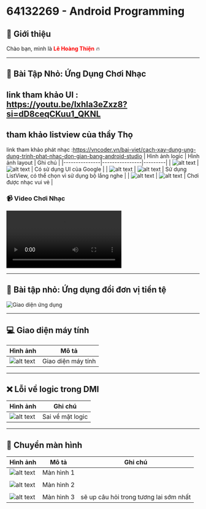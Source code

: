 # 64132269 - Android Programming  

## 🎯 Giới thiệu  
Chào bạn, mình là <span style="color: red; font-weight: bold;">Lê Hoàng Thiện</span> 🔥  


---
## 🎵 Bài Tập Nhỏ: Ứng Dụng Chơi Nhạc
link tham khảo UI : https://youtu.be/IxhIa3eZxz8?si=dD8ceqCKuu1_QKNL
----
tham khảo listview của thầy Thọ
-----
link tham khảo phát nhạc :https://vncoder.vn/bai-viet/cach-xay-dung-ung-dung-trinh-phat-nhac-don-gian-bang-android-studio
| Hình ảnh logic | Hình ảnh layout | Ghi chú |
|---------------|----------------|---------|
| ![alt text](img/BaiNhac/H0Nhac.png) | ![alt text](img/BaiNhac/H1Nhac.png) | Có sử dụng UI của Google |
| ![alt text](img/BaiNhac/H2Nhac.png) | ![alt text](img/BaiNhac/H3Nhac.png) | Sử dụng ListView, có thể chọn vì sử dụng bộ lắng nghe |
| ![alt text](img/BaiNhac/H4Nhac.png) | ![alt text](img/BaiNhac/H5Nhac.png) | Chơi được nhạc vui vẻ |

### 📹 Video Chơi Nhạc  
![bấm vào để nghe nhạc của hiếu monday](img/BaiNhac/Playmusic.mp4)

---
## 📌 Bài tập nhỏ: Ứng dụng đổi đơn vị tiền tệ  
![Giao diện ứng dụng](img/BaiTapLamThem_App_Doi_Don_vi_tien_te.png)  

---

## 💻 Giao diện máy tính  
| Hình ảnh | Mô tả |
|----------|-------|
| ![alt text](img/MayTinh.png) | Giao diện máy tính |

---

## ❌ Lỗi về logic trong DMI  
| Hình ảnh | Ghi chú |
|----------|---------|
| ![alt text](img/BMI.png) | Sai về mặt logic |

---

## 🔄 Chuyển màn hình 
| Hình ảnh | Mô tả   | Ghi chú |
|----------|---------|---------|
| ![alt text](img/hinh1.png) | Màn hình 1 |
|                                        |
| ![alt text](img/hinh2.png) | Màn hình 2 |
|                                       |
| ![alt text](img/hinh3.png) | Màn hình 3 | sẽ up câu hỏi trong tương lai sớm nhất |

